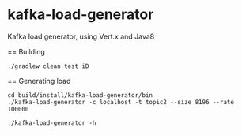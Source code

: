 # kafka-load-generator
Kafka load generator, using Vert.x and Java8

== Building
```
./gradlew clean test iD
```

== Generating load
```
cd build/install/kafka-load-generator/bin
./kafka-load-generator -c localhost -t topic2 --size 8196 --rate 100000

./kafka-load-generator -h

```

